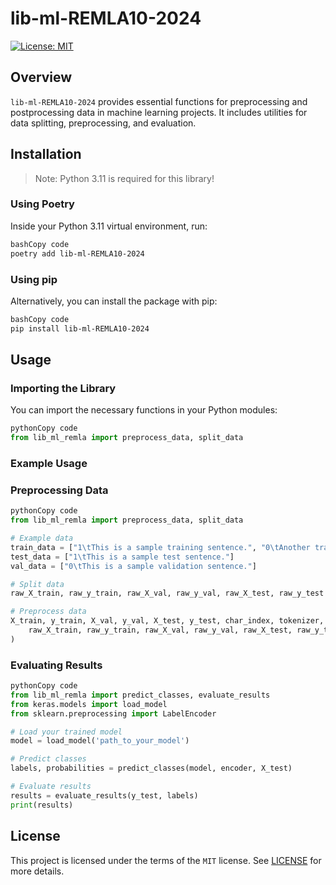 <!-- # package_template_tester -->

<!-- <div align="center"> -->

<!-- [![Build status](https://github.com/test/package_template_tester/workflows/build/badge.svg?branch=master&event=push)](https://github.com/test/package_template_tester/actions?query=workflow%3Abuild)
[![Python Version](https://img.shields.io/pypi/pyversions/package_template_tester.svg)](https://pypi.org/project/package_template_tester/)
[![Dependencies Status](https://img.shields.io/badge/dependencies-up%20to%20date-brightgreen.svg)](https://github.com/test/package_template_tester/pulls?utf8=%E2%9C%93&q=is%3Apr%20author%3Aapp%2Fdependabot)

[![Code style: black](https://img.shields.io/badge/code%20style-black-000000.svg)](https://github.com/psf/black)
[![Security: bandit](https://img.shields.io/badge/security-bandit-green.svg)](https://github.com/PyCQA/bandit)
[![Pre-commit](https://img.shields.io/badge/pre--commit-enabled-brightgreen?logo=pre-commit&logoColor=white)](https://github.com/test/package_template_tester/blob/master/.pre-commit-config.yaml)
[![Semantic Versions](https://img.shields.io/badge/%20%20%F0%9F%93%A6%F0%9F%9A%80-semantic--versions-e10079.svg)](https://github.com/test/package_template_tester/releases)
[![License](https://img.shields.io/github/license/test/package_template_tester)](https://github.com/test/package_template_tester/blob/master/LICENSE)
![Coverage Report](assets/images/coverage.svg) -->


<!-- </div>

## Installation
> Python 3.11 is needed for this library!

Inside your python 3.11 virtual environment run:

```bash
poetry add lib-ml-REMLA10-2024
```

or install with `pip`

```bash
pip install lib-ml-REMLA10-2024
```

Now you can import the library inside python modules

```python
from lib_ml_remla import preprocess_data, split_data
```

## 🛡 License

[![License: MIT](https://img.shields.io/badge/License-MIT-yellow.svg)](https://opensource.org/licenses/MIT)

This project is licensed under the terms of the `MIT` license. See [LICENSE](https://github.com/remla24-team10/lib-ml/blob/main/LICENSE) for more details. -->


# lib-ml-REMLA10-2024

[![License: MIT](https://img.shields.io/badge/License-MIT-yellow.svg)](https://opensource.org/licenses/MIT)

## Overview

`lib-ml-REMLA10-2024` provides essential functions for preprocessing and postprocessing data in machine learning projects. It includes utilities for data splitting, preprocessing, and evaluation.

## Installation

> Note: Python 3.11 is required for this library!
> 

### Using Poetry

Inside your Python 3.11 virtual environment, run:

```bash
bashCopy code
poetry add lib-ml-REMLA10-2024

```

### Using pip

Alternatively, you can install the package with pip:

```bash
bashCopy code
pip install lib-ml-REMLA10-2024

```

## Usage

### Importing the Library

You can import the necessary functions in your Python modules:

```python
pythonCopy code
from lib_ml_remla import preprocess_data, split_data

```

### Example Usage

### Preprocessing Data

```python
pythonCopy code
from lib_ml_remla import preprocess_data, split_data

# Example data
train_data = ["1\tThis is a sample training sentence.", "0\tAnother training example."]
test_data = ["1\tThis is a sample test sentence."]
val_data = ["0\tThis is a sample validation sentence."]

# Split data
raw_X_train, raw_y_train, raw_X_val, raw_y_val, raw_X_test, raw_y_test = split_data(train_data, test_data, val_data)

# Preprocess data
X_train, y_train, X_val, y_val, X_test, y_test, char_index, tokenizer, encoder = preprocess_data(
    raw_X_train, raw_y_train, raw_X_val, raw_y_val, raw_X_test, raw_y_test
)

```

### Evaluating Results

```python
pythonCopy code
from lib_ml_remla import predict_classes, evaluate_results
from keras.models import load_model
from sklearn.preprocessing import LabelEncoder

# Load your trained model
model = load_model('path_to_your_model')

# Predict classes
labels, probabilities = predict_classes(model, encoder, X_test)

# Evaluate results
results = evaluate_results(y_test, labels)
print(results)

```

## License

This project is licensed under the terms of the `MIT` license. See [LICENSE](https://github.com/remla24-team10/lib-ml/blob/main/LICENSE) for more details.